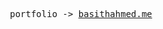 <!-- <h1 align="center">
  Welcome to my Pixel Playground
</h1> -->

<!-- <div align="center">
  <strong>Human | -10x Dev</strong>
</div> -->
<!--   <span style="float: left;">Human</span>
  <span style="float: right;">lvl. 19</span> -->



<p>
<pre align="center">
portfolio -> <a href="https://basithahmed.me">basithahmed.me</a>
</pre>
</p>

<!--
**Lang & Tech:**
* **Languages:** C, C++, HTML, CSS, JavaScript, TypeScript, Python, Java.
* **Technologies:** Node.js, React.js, Express.js, MongoDB, Prisma, Next.js.
* **Field:** Full-Stack Web Development, Machine Learning models for Trading.
-->
